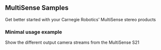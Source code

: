## MultiSense Samples
Get better started with your Carnegie Robotics' MultiSense stereo products

### Minimal usage example
Show the different output camera streams from the MultiSense S21

